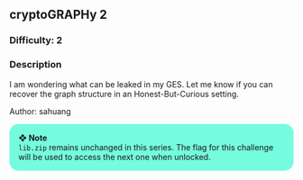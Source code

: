 ## cryptoGRAPHy 2

### Difficulty: 2

### Description

I am wondering what can be leaked in my GES. Let me know if you can recover the graph structure in an Honest-But-Curious setting.

Author: sahuang

<div style="background:#75fbde;border-radius:1rem;padding:1rem"><b>❖ Note</b><br><code>lib.zip</code> remains unchanged in this series. The flag for this challenge will be used to access the next one when unlocked.</div>